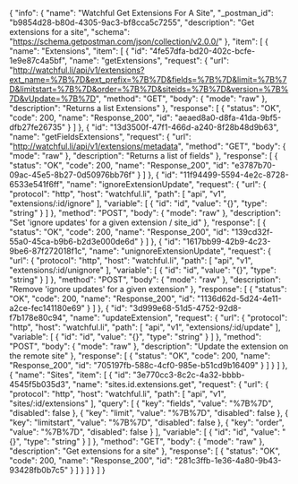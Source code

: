 {
  "info": {
    "name": "Watchful Get Extensions For A Site",
    "_postman_id": "b9854d28-b80d-4305-9ac3-bf8cca5c7255",
    "description": "Get extensions for a site",
    "schema": "https://schema.getpostman.com/json/collection/v2.0.0/"
  },
  "item": [
    {
      "name": "Extensions",
      "item": [
        {
          "id": "4fe57dfa-bd20-402c-bcfe-1e9e87c4a5bf",
          "name": "getExtensions",
          "request": {
            "url": "http://watchful.li/api/v1/extensions?ext_name=%7B%7D&ext_prefix=%7B%7D&fields=%7B%7D&limit=%7B%7D&limitstart=%7B%7D&order=%7B%7D&siteids=%7B%7D&version=%7B%7D&vUpdate=%7B%7D",
            "method": "GET",
            "body": {
              "mode": "raw"
            },
            "description": "Returns a list Extensions"
          },
          "response": [
            {
              "status": "OK",
              "code": 200,
              "name": "Response_200",
              "id": "aeaed8a0-d8fa-41da-9bf5-dfb27fe26735"
            }
          ]
        },
        {
          "id": "13d3500f-47f1-466d-a240-8f28b48d9b63",
          "name": "getFieldsExtensions",
          "request": {
            "url": "http://watchful.li/api/v1/extensions/metadata",
            "method": "GET",
            "body": {
              "mode": "raw"
            },
            "description": "Returns a list of fields"
          },
          "response": [
            {
              "status": "OK",
              "code": 200,
              "name": "Response_200",
              "id": "e3787b70-09ac-45e5-8b27-0d50976bb76f"
            }
          ]
        },
        {
          "id": "11f94499-5594-4e2c-8728-6533e541f6ff",
          "name": "ignoreExtensionUpdate",
          "request": {
            "url": {
              "protocol": "http",
              "host": "watchful.li",
              "path": [
                "api",
                "v1",
                "extensions/:id/ignore"
              ],
              "variable": [
                {
                  "id": "id",
                  "value": "{}",
                  "type": "string"
                }
              ]
            },
            "method": "POST",
            "body": {
              "mode": "raw"
            },
            "description": "Set 'ignore updates' for a given extension / site_id"
          },
          "response": [
            {
              "status": "OK",
              "code": 200,
              "name": "Response_200",
              "id": "139cd32f-55a0-45ca-b9b6-b2d3e000de6d"
            }
          ]
        },
        {
          "id": "1617bb99-42b9-4c23-9be6-87f272018f1c",
          "name": "unignoreExtensionUpdate",
          "request": {
            "url": {
              "protocol": "http",
              "host": "watchful.li",
              "path": [
                "api",
                "v1",
                "extensions/:id/unignore"
              ],
              "variable": [
                {
                  "id": "id",
                  "value": "{}",
                  "type": "string"
                }
              ]
            },
            "method": "POST",
            "body": {
              "mode": "raw"
            },
            "description": "Remove 'ignore updates' for a given extension"
          },
          "response": [
            {
              "status": "OK",
              "code": 200,
              "name": "Response_200",
              "id": "1136d62d-5d24-4e11-a2ce-fec141180e69"
            }
          ]
        },
        {
          "id": "3d999e68-51d5-4752-92d8-f7b178e80c94",
          "name": "updateExtension",
          "request": {
            "url": {
              "protocol": "http",
              "host": "watchful.li",
              "path": [
                "api",
                "v1",
                "extensions/:id/update"
              ],
              "variable": [
                {
                  "id": "id",
                  "value": "{}",
                  "type": "string"
                }
              ]
            },
            "method": "POST",
            "body": {
              "mode": "raw"
            },
            "description": "Update the extension on the remote site"
          },
          "response": [
            {
              "status": "OK",
              "code": 200,
              "name": "Response_200",
              "id": "705197fb-588c-4cf0-985e-b51cd9b16409"
            }
          ]
        }
      ]
    },
    {
      "name": "Sites",
      "item": [
        {
          "id": "3e770cc3-8c2c-4a32-bbbb-4545f5b035d3",
          "name": "sites.id.extensions.get",
          "request": {
            "url": {
              "protocol": "http",
              "host": "watchful.li",
              "path": [
                "api",
                "v1",
                "sites/:id/extensions"
              ],
              "query": [
                {
                  "key": "fields",
                  "value": "%7B%7D",
                  "disabled": false
                },
                {
                  "key": "limit",
                  "value": "%7B%7D",
                  "disabled": false
                },
                {
                  "key": "limitstart",
                  "value": "%7B%7D",
                  "disabled": false
                },
                {
                  "key": "order",
                  "value": "%7B%7D",
                  "disabled": false
                }
              ],
              "variable": [
                {
                  "id": "id",
                  "value": "{}",
                  "type": "string"
                }
              ]
            },
            "method": "GET",
            "body": {
              "mode": "raw"
            },
            "description": "Get extensions for a site"
          },
          "response": [
            {
              "status": "OK",
              "code": 200,
              "name": "Response_200",
              "id": "281c3ffb-1e36-4a80-9b43-93428fb0b7c5"
            }
          ]
        }
      ]
    }
  ]
}